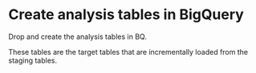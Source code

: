 # Create analysis tables in BigQuery

Drop and create the analysis tables in BQ.

These tables are the target tables that are incrementally loaded from the staging tables.
